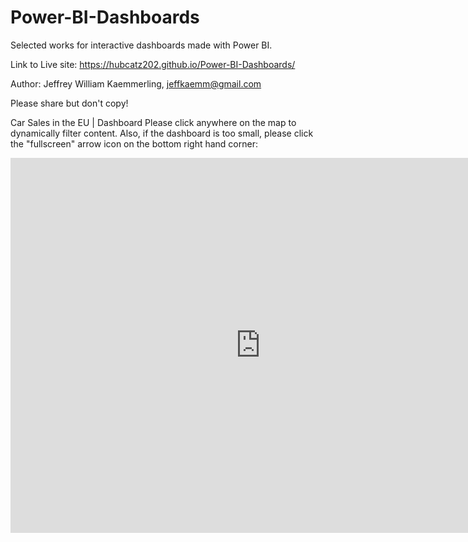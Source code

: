 # Power-BI-Dashboards
Selected works for interactive dashboards made with Power BI.

Link to Live site: https://hubcatz202.github.io/Power-BI-Dashboards/

Author: Jeffrey William Kaemmerling, jeffkaemm@gmail.com 

Please share but don't copy!


Car Sales in the EU | Dashboard
Please click anywhere on the map to dynamically filter content. Also, if the dashboard is too small, please click the "fullscreen" arrow icon on the bottom right hand corner:


<iframe width="800" height="600" src="https://app.powerbi.com/view?r=eyJrIjoiNGNiMzNmYzYtYjhhNi00M2ViLTkwYmMtMDRkZGFiZjRjZjYyIiwidCI6Ijk4ZjJiZDllLWNkMDQtNDBkYi05Y2VlLTJmOTRlNmU2NzZjMSIsImMiOjZ9" frameborder="0" allowFullScreen="true"></iframe>



